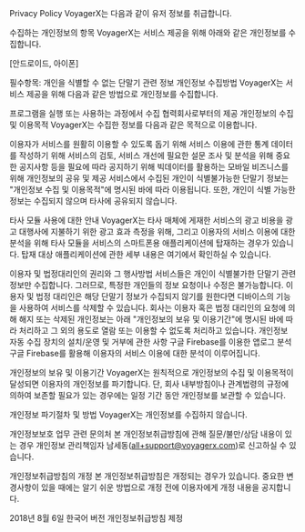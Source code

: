 Privacy Policy
VoyagerX는 다음과 같이 유저 정보를 취급합니다.

수집하는 개인정보의 항목
VoyagerX는 서비스 제공을 위해 아래와 같은 개인정보를 수집합니다.

[안드로이드, 아이폰]

필수항목: 개인을 식별할 수 없는 단말기 관련 정보
개인정보 수집방법
VoyagerX는 서비스 제공을 위해 다음과 같은 방법으로 개인정보를 수집합니다.

프로그램을 실행 또는 사용하는 과정에서 수집
협력회사로부터의 제공
개인정보의 수집 및 이용목적
VoyagerX는 수집한 정보를 다음과 같은 목적으로 이용합니다.

이용자가 서비스를 원활히 이용할 수 있도록 돕기 위해
서비스 이용에 관한 통계 데이터를 작성하기 위해
서비스의 검토, 서비스 개선에 필요한 설문 조사 및 분석을 위해
중요한 공지사항 등을 필요에 따라 공지하기 위해
빅데이터를 활용하는 모바일 비즈니스를 위해
개인정보의 공유 및 제공
서비스에서 수집된 개인이 식별불가능한 단말기 정보는 "개인정보 수집 및 이용목적"에 명시된 바에 따라 이용됩니다. 또한, 개인이 식별 가능한 정보는 수집되지 않으며 타사에 공유되지 않습니다.

타사 모듈 사용에 대한 안내
VoyagerX는 타사 매체에 게재한 서비스의 광고 비용을 광고 대행사에 지불하기 위한 광고 효과 측정을 위해, 그리고 이용자의 서비스 이용에 대한 분석을 위해 타사 모듈을 서비스의 스마트폰용 애플리케이션에 탑재하는 경우가 있습니다. 탑재 대상 애플리케이션에 관한 세부 내용은 여기에서 확인하실 수 있습니다.

이용자 및 법정대리인의 권리와 그 행사방법
서비스들은 개인이 식별불가한 단말기 관련 정보만 수집합니다. 그러므로, 특정한 개인들의 정보 요청이나 수정은 불가능합니다.
이용자 및 법정 대리인은 해당 단말기 정보가 수집되지 않기를 원한다면 디바이스의 기능을 사용하여 서비스를 삭제할 수 있습니다.
회사는 이용자 혹은 법정 대리인의 요청에 의해 해지 또는 삭제된 개인정보는 아래 "개인정보의 보유 및 이용기간"에 명시된 바에 따라 처리하고 그 외의 용도로 열람 또는 이용할 수 없도록 처리하고 있습니다.
개인정보 자동 수집 장치의 설치/운영 및 거부에 관한 사항
구글 Firebase를 이용한 앱로그 분석
구글 Firebase를 활용해 이용자의 서비스 이용에 대한 분석이 이루어집니다.

개인정보의 보유 및 이용기간
VoyagerX는 원칙적으로 개인정보의 수집 및 이용목적이 달성되면 이용자의 개인정보를 파기합니다. 단, 회사 내부방침이나 관계법령의 규정에 의하여 보존할 필요가 있는 경우에는 일정 기간 동안 개인정보를 보관할 수 있습니다.

개인정보 파기절차 및 방법
VoyagerX는 개인정보를 수집하지 않습니다.

개인정보보호 업무 관련 문의처
본 개인정보취급방침에 관해 질문/불만/상담 내용이 있는 경우 개인정보 관리책임자 남세동(all+support@voyagerx.com)로 신고하실 수 있습니다.

개인정보취급방침의 개정
본 개인정보취급방침은 개정되는 경우가 있습니다. 중요한 변경사항이 있을 때에는 알기 쉬운 방법으로 개정 전에 이용자에게 개정 내용을 공지합니다.

2018년 8월 6일 한국어 버전 개인정보취급방침 제정
